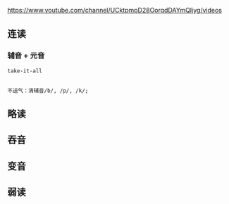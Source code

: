 
https://www.youtube.com/channel/UCktpmpD28OorqdDAYmQIjyg/videos

## 连读

### 辅音 + 元音

```plaintext
take-it-all 


不送气：清辅音/b/, /p/, /k/;
```

## 略读


## 吞音


## 变音


## 弱读

